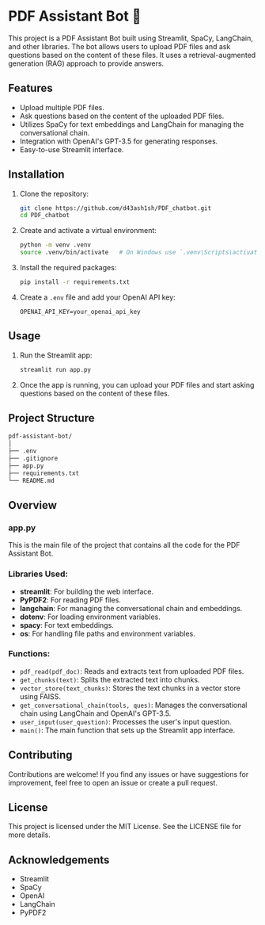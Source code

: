 # PDF Assistant Bot 🤖

This project is a PDF Assistant Bot built using Streamlit, SpaCy, LangChain, and other libraries. The bot allows users to upload PDF files and ask questions based on the content of these files. It uses a retrieval-augmented generation (RAG) approach to provide answers.

## Features

- Upload multiple PDF files.
- Ask questions based on the content of the uploaded PDF files.
- Utilizes SpaCy for text embeddings and LangChain for managing the conversational chain.
- Integration with OpenAI's GPT-3.5 for generating responses.
- Easy-to-use Streamlit interface.

## Installation

1. Clone the repository:

   ```bash
   git clone https://github.com/d43ash1sh/PDF_chatbot.git
   cd PDF_chatbot
   ```

2. Create and activate a virtual environment:

   ```bash
   python -m venv .venv
   source .venv/bin/activate   # On Windows use `.venv\Scripts\activate`
   ```

3. Install the required packages:

   ```bash
   pip install -r requirements.txt
   ```

4. Create a `.env` file and add your OpenAI API key:
   ```env
   OPENAI_API_KEY=your_openai_api_key
   ```

## Usage

1. Run the Streamlit app:

   ```bash
   streamlit run app.py
   ```

2. Once the app is running, you can upload your PDF files and start asking questions based on the content of these files.

## Project Structure

```bash
pdf-assistant-bot/
│
├── .env
├── .gitignore
├── app.py
├── requirements.txt
└── README.md
```

## Overview

### app.py

This is the main file of the project that contains all the code for the PDF Assistant Bot.

### Libraries Used:

- **streamlit**: For building the web interface.
- **PyPDF2**: For reading PDF files.
- **langchain**: For managing the conversational chain and embeddings.
- **dotenv**: For loading environment variables.
- **spacy**: For text embeddings.
- **os**: For handling file paths and environment variables.

### Functions:

- `pdf_read(pdf_doc)`: Reads and extracts text from uploaded PDF files.
- `get_chunks(text)`: Splits the extracted text into chunks.
- `vector_store(text_chunks)`: Stores the text chunks in a vector store using FAISS.
- `get_conversational_chain(tools, ques)`: Manages the conversational chain using LangChain and OpenAI's GPT-3.5.
- `user_input(user_question)`: Processes the user's input question.
- `main()`: The main function that sets up the Streamlit app interface.

## Contributing

Contributions are welcome! If you find any issues or have suggestions for improvement, feel free to open an issue or create a pull request.

## License

This project is licensed under the MIT License. See the LICENSE file for more details.

## Acknowledgements

- Streamlit
- SpaCy
- OpenAI
- LangChain
- PyPDF2
